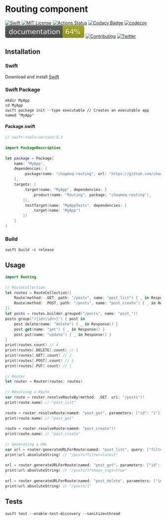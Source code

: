 # Routing component
[![Swift](https://img.shields.io/badge/swift-5.3-brightgreen.svg)](https://swift.org/download/#releases) [![MIT License](https://img.shields.io/badge/license-MIT-brightgreen.svg)](https://github.com/chaqmoq/routing/blob/master/LICENSE/) [![Actions Status](https://github.com/chaqmoq/routing/workflows/ci/badge.svg)](https://github.com/chaqmoq/routing/actions) [![Codacy Badge](https://app.codacy.com/project/badge/Grade/efd97c9d7ea44f0da2db6289ebefc939)](https://www.codacy.com/gh/chaqmoq/routing?utm_source=github.com&amp;utm_medium=referral&amp;utm_content=chaqmoq/routing&amp;utm_campaign=Badge_Grade) [![codecov](https://codecov.io/gh/chaqmoq/routing/branch/master/graph/badge.svg?token=2CYMGSBM5S)](https://codecov.io/gh/chaqmoq/routing) [![Documentation](https://github.com/chaqmoq/routing/raw/gh-pages/badge.svg)](https://chaqmoq.dev/routing/) [![Contributing](https://img.shields.io/badge/contributing-guide-brightgreen.svg)](https://github.com/chaqmoq/routing/blob/master/CONTRIBUTING.md) [![Twitter](https://img.shields.io/badge/twitter-chaqmoqdev-brightgreen.svg)](https://twitter.com/chaqmoqdev)

## Installation
### Swift
Download and install [Swift](https://swift.org/download)

### Swift Package
```shell
mkdir MyApp
cd MyApp
swift package init --type executable // Creates an executable app named "MyApp"
```

#### Package.swift
```swift
// swift-tools-version:5.3

import PackageDescription

let package = Package(
    name: "MyApp",
    dependencies: [
        .package(name: "chaqmoq-routing", url: "https://github.com/chaqmoq/routing.git", .branch("master"))
    ],
    targets: [
        .target(name: "MyApp", dependencies: [
            .product(name: "Routing", package: "chaqmoq-routing"),
        ]),
        .testTarget(name: "MyAppTests", dependencies: [
            .target(name: "MyApp")
        ])
    ]
)
```

### Build
```shell
swift build -c release
```

## Usage
```swift
import Routing

// RouteCollection
let routes = RouteCollection([
    Route(method: .GET, path: "/posts", name: "post_list") { _ in Response() }!,
    Route(method: .POST, path: "/posts", name: "post_create") { _ in Response() }!
])
let posts = routes.builder.grouped("/posts", name: "post_")!
posts.group("/{id<\\d+>}") { post in
    post.delete(name: "delete") { _ in Response() }
    post.get(name: "get") { _ in Response() }
    post.put(name: "update") { _ in Response() }
}
print(routes.count) // 4
print(routes[.DELETE].count) // 1
print(routes[.GET].count) // 2
print(routes[.POST].count) // 1
print(routes[.PUT].count) // 1

// Router
let router = Router(routes: routes)

// Resolving a Route
var route = router.resolveRouteBy(method: .GET, uri: "/posts")!
print(route.name) // "post_list"

route = router.resolveRoute(named: "post_get", parameters: ["id": "1"])!
print(route.name) // "post_get"

route = router.resolveRoute(named: "post_create")!
print(route.name) // "post_create"

// Generating a URL
var url = router.generateURLForRoute(named: "post_list", query: ["filter": "latest"])!
print(url.absoluteString) // "/posts?filter=latest"

url = router.generateURLForRoute(named: "post_get", parameters: ["id": "1"], query: ["shows_tags": "true"])!
print(url.absoluteString) // "/posts/1?shows_tags=true"

url = router.generateURLForRoute(named: "post_delete", parameters: ["id": "1"])!
print(url.absoluteString) // "/posts/1"
```

## Tests
```shell
swift test --enable-test-discovery --sanitize=thread
```
